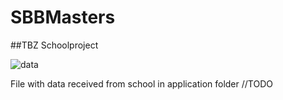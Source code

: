 # SBBMasters
##TBZ Schoolproject

![data](https://img.shields.io/badge/data-abfahrten__zhb.csv-green.svg)

File with data received from school in application folder //TODO
